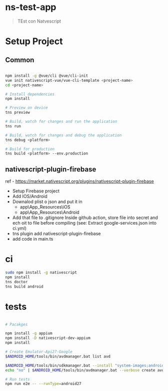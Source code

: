 # ns-test-app

> TEst con Natvescript



# Setup Project

## Common

``` bash

npm install -g @vue/cli @vue/cli-init
vue init nativescript-vue/vue-cli-template <project-name>
cd <project-name>

# Install dependencies
npm install

# Preview on device
tns preview

# Build, watch for changes and run the application
tns run

# Build, watch for changes and debug the application
tns debug <platform>

# Build for production
tns build <platform> --env.production

```

## nativescript-plugin-firebase

ref - https://market.nativescript.org/plugins/nativescript-plugin-firebase

- Setup Firebase project
- Add IOS/Android
- Downalod plist o json and put it in 
    - app\App_Resources\iOS
    - app\App_Resources\Android 
- Add that file to .gitignore
  Inside github action, store file into secret and ech oit to file before compiling (see: Extract google-services.json into ci.yml)
- tns plugin add nativescript-plugin-firebase
- add code in main.ts


# ci

``` bash
sudo npm install -g nativescript
npm install
tns doctor
tns build android
```

# tests

``` bash

# Pacakges

npm install -g appium
npm install -D nativescript-dev-appium
npm install

# Create Emulator-Api27-Google
$ANDROID_HOME/tools/bin/avdmanager.bat list avd

$ANDROID_HOME/tools/bin/sdkmanager.bat --install "system-images;android-27;google_apis;x86"
echo "no" | $ANDROID_HOME/tools/bin/avdmanager.bat --verbose create avd --force --name "Emulator-Api27-Google" --package "system-images;android-27;google_apis;x86" --tag "google_apis" --abi "x86"

# Run tests
npm run e2e -- --runType=android27
```